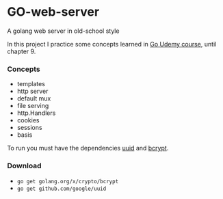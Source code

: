 # GO-web-server
A golang web server in old-school style

In this project I practice some concepts learned in [Go Udemy course](https://www.udemy.com/course/go-programming-language/), until chapter 9.

### Concepts
- templates 
- http server 
- default mux 
- file serving
- http.Handlers
- cookies
- sessions
- basis

To run you must have the dependencies [uuid](https://www.udemy.com/course/go-programming-language/) and [bcrypt](https://godoc.org/golang.org/x/crypto/bcrypt).

### Download
- `go get golang.org/x/crypto/bcrypt`
- `go get github.com/google/uuid`
